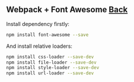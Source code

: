 ## Webpack + Font Awesome [Back](./../webpack.md)

Install dependency firstly:

```bash
npm install font-awesome --save
```

And install relative loaders:

```bash
npm install css-loader --save-dev
npm install file-loader --save-dev
npm install style-loader --save-dev
npm install url-loader --save-dev
```